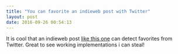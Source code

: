 ```yaml
---
title: "You can favorite an indieweb post with Twitter"
layout: post
date: 2016-09-26 00:54:13
---
```

It is cool that an indieweb post [like this one](https://miklb.com/plans-for-jekyll-indieweb-project) can detect favorites from Twitter.  Great to see working implementations i can steal!
